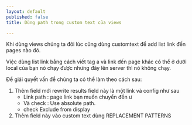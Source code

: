 ```yaml
---
layout: default
published: false
title: Dùng path trong custom text của views

---
```


Khi dùng views chúng ta đôi lúc cũng dùng customtext để add list link đến pages nào đó.

Việc dùng list link bằng cách viết tag a và link đến page khác có thể ở dưới local của bạn nó chạy được nhưng đây lên server thì nó không chạy.

Để giải quyết vấn để chúng ta có thể làm theo cách sau:

1. Thêm field mới rewrite results field này là một link và config như sau 
	* Link path : page link bạn muốn chuyển đến ư
    * Và check : Use absolute path. 
    * check Exclude from display
1. Thêm field này vào custom text dùng REPLACEMENT PATTERNS
